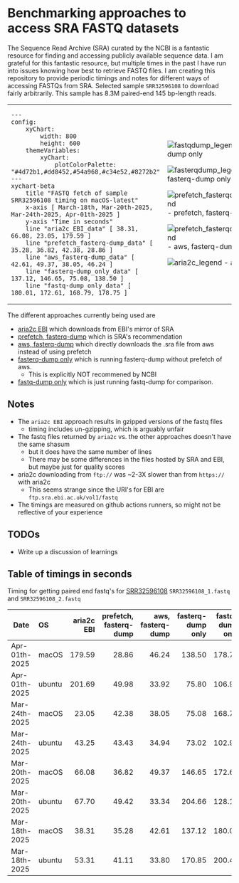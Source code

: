 # Benchmarking approaches to access SRA FASTQ datasets

The Sequence Read Archive (SRA) curated by the NCBI is a fantastic resource for finding and accessing publicly available sequence data.
I am grateful for this fantastic resource, but multiple times in the past I have run into issues knowing how best to retrieve FASTQ files.
I am creating this repository to provide periodic timings and notes for different ways of accessing FASTQs from SRA. Selected sample `SRR32596108`
to download fairly arbitrarily. This sample has 8.3M paired-end 145 bp-length reads.

<table cellspacing="0" cellpadding="0" border="0">
  <tbody>
  <td width="600px">

```mermaid
---
config:
    xyChart:
        width: 800
        height: 600
    themeVariables:
        xyChart:
            plotColorPalette: "#4d72b1,#dd8452,#54a968,#c34e52,#8272b2"
---
xychart-beta
    title "FASTQ fetch of sample SRR32596108 timing on macOS-latest"
    x-axis [ March-18th, Mar-20th-2025, Mar-24th-2025, Apr-01th-2025 ]
    y-axis "Time in seconds"
    line "aria2c_EBI_data" [ 38.31, 66.08, 23.05, 179.59 ]
    line "prefetch_fasterq-dump_data" [ 35.28, 36.82, 42.38, 28.86 ]
    line "aws_fasterq-dump_data" [ 42.61, 49.37, 38.05, 46.24 ]
    line "fasterq-dump_only_data" [ 137.12, 146.65, 75.08, 138.50 ]
    line "fastq-dump_only_data" [ 180.01, 172.61, 168.79, 178.75 ]
 ```
</td>
<td>

![fastqdump_legend](https://placehold.co/10x10/8272b2/8272b2) - fastq-dump only

![fasterqdump_legend](https://placehold.co/10x10/c34e52/c34e52) - fasterq-dump only

![prefetch_fasterqdump_legend](https://placehold.co/10x10/dd8452/dd8452) - prefetch, fasterq-dump

![prefetch_fasterqdump_legend](https://placehold.co/10x10/54a968/54a968) - aws, fasterq-dump

![aria2c_legend](https://placehold.co/10x10/4d72b1/4d72b1) - aria2c EBI

</td>
</tr>
</tbody>
</table>


The different approaches currently being used are
- [aria2c EBI](scripts/aria2c_ebi.bash) which downloads from EBI's mirror of SRA
- [prefetch, fasterq-dump](scripts/prefetch_and_fasterqdump.bash) which is SRA's recommendation
- [aws, fasterq-dump](scripts/aws_and_fasterqdump.bash) which directly downloads the .sra file from aws instead of using prefetch
- [fasterq-dump only](scripts/fasterqdump_only.bash) which is running fasterq-dump without prefetch of aws.
    - This is explicitly NOT recommened by NCBI
- [fastq-dump only](scripts/fastqdump_only.bash) which is just running fastq-dump for comparison.

## Notes
- The `aria2c EBI` approach results in gzipped versions of the fastq files
    - timing includes un-gzipping, which is arguably unfair
- The fastq files returned by `aria2c` vs. the other approaches doesn't have the same shasum
    - but it does have the same number of lines
    - There may be some differences in the files hosted by SRA and EBI, but maybe just for quality scores
- aria2c downloading from `ftp://` was ~2-3X slower than from `https://` with aria2c
    - This seems strange since the URI's for EBI are `ftp.sra.ebi.ac.uk/vol1/fastq`
- The timings are measured on github actions runners, so might not be reflective of your experience

## TODOs
- Write up a discussion of learnings

## Table of timings in seconds
Timing for getting paired end fastq's for
[SRR32596108](https://trace.ncbi.nlm.nih.gov/Traces/?view=run_browser&acc=SRR32596108&display=metadata)
 `SRR32596108_1.fastq` and `SRR32596108_2.fastq`

| Date | OS | aria2c EBI | prefetch, fasterq-dump | aws, fasterq-dump | fasterq-dump only | fastq-dump only |
| --- | :-- | --: | --: | --: | --: | --: |
| Apr-01th-2025 | macOS | 179.59 | 28.86 | 46.24 | 138.50 | 178.75 |
| Apr-01th-2025 | ubuntu | 201.69 | 49.98 | 33.92 | 75.80 | 106.93 |
| Mar-24th-2025 | macOS | 23.05 | 42.38 | 38.05 | 75.08 | 168.79 |
| Mar-24th-2025 | ubuntu | 43.25 | 43.43 | 34.94 | 73.02 | 102.96 |
| Mar-20th-2025 | macOS | 66.08 | 36.82 | 49.37 | 146.65 | 172.61 |
| Mar-20th-2025 | ubuntu | 67.70 | 49.42 | 33.34 | 204.66 | 128.15 |
| Mar-18th-2025 | macOS | 38.31 | 35.28 | 42.61 | 137.12 | 180.01 |
| Mar-18th-2025 | ubuntu | 53.31 | 41.11 | 33.80 | 170.85 | 200.44 |
